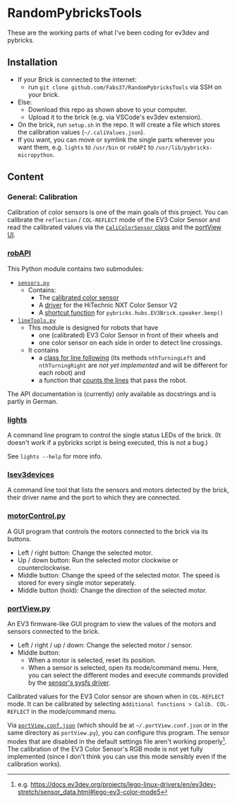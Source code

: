 # RandomPybricksTools

These are the working parts of what I've been coding for ev3dev and pybricks.

## Installation

- If your Brick is connected to the internet:
    - run `git clone github.com/Fabs37/RandomPybricksTools` via SSH on your brick.
- Else:
    - Download this repo as shown above to your computer.
    - Upload it to the brick (e.g. via VSCode's ev3dev extension).
- On the brick, run `setup.sh` in the repo. It will create a file which stores the calibration values (`~/.caliValues.json`).
- If you want, you can move or symlink the single parts wherever you want them, e.g. `lights` to `/usr/bin` or `robAPI` to `/usr/lib/pybricks-micropython`.

## Content

### General: Calibration

Calibration of color sensors is one of the main goals of this project. You can calibrate the `reflection` / `COL-REFLECT` mode of the EV3 Color Sensor and read the calibrated values via the [`CaliColorSensor` class](/robAPI/sensors.py#L114) and the [portView UI](#portviewpy).

### [robAPI](/robAPI/)

This Python module contains two submodules:

- [`sensors.py`](/robAPI/sensors.py)
    - Contains:
        - The [calibrated color sensor](/robAPI/sensors.py#L114)
        - A [driver](/robAPI/sensors.py#L60) for the HiTechnic NXT Color Sensor V2
        - A [shortcut function](/robAPI/sensors.py#L177) for `pybricks.hubs.EV3Brick.speaker.beep()`
- [`lineTools.py`](/robAPI/lineTools.py)
    - This module is designed for robots that have
        - one (calibrated) EV3 Color Sensor in front of their wheels and
        - one color sensor on each side in order to detect line crossings.
    - It contains
        - a [class for line following](/robAPI/lineTools.py#L11) (its methods `nthTurningLeft` and `nthTurningRight` are *not yet implemented* and will be different for each robot) and
        - a function that [counts the lines](/robAPI/lineTools.py#L199) that pass the robot.

The API documentation is (currently) only available as docstrings and is partly in German.



### [lights](/lights)

A command line program to control the single status LEDs of the brick. (It doesn't work if a pybricks script is being executed, this is not a bug.)

See `lights --help` for more info.

### [lsev3devices](/lsev3devices)

A command line tool that lists the sensors and motors detected by the brick, their driver name and the port to which they are connected.

### [motorControl.py](/motorControl.py)

A GUI program that controls the motors connected to the brick via its buttons.

- Left / right button: Change the selected motor.
- Up / down button: Run the selected motor clockwise or counterclockwise.
- Middle button: Change the speed of the selected motor. The speed is stored for every single motor seperately.
- Middle button (hold): Change the direction of the selected motor.

### [portView.py](/portView.py)

An EV3 firmware-like GUI program to view the values of the motors and sensors connected to the brick.

- Left / right / up / down: Change the selected motor / sensor.
- Middle button:
    - When a motor is selected, reset its position.
    - When a sensor is selected, open its mode/command menu. Here, you can select the different modes and execute commands provided by the [sensor's sysfs driver](https://docs.ev3dev.org/projects/lego-linux-drivers/en/ev3dev-stretch/sensor_data.html).

Calibrated values for the EV3 Color sensor are shown when in `COL-REFLECT` mode. It can be calibrated by selecting `Additional functions > Calib. COL-REFLECT` in the mode/command menu.

Via [`portView.conf.json`](/portView.conf.json) (which should be at `~/.portView.conf.json` or in the same directory as `portView.py`), you can configure this program. The sensor modes that are disabled in the default settings file aren't working properly[^1]. The calibration of the EV3 Color Sensor's RGB mode is not yet fully implemented (since I don't think you can use this mode sensibly even if the calibration works).



[^1]: e.g. https://docs.ev3dev.org/projects/lego-linux-drivers/en/ev3dev-stretch/sensor_data.html#lego-ev3-color-mode5